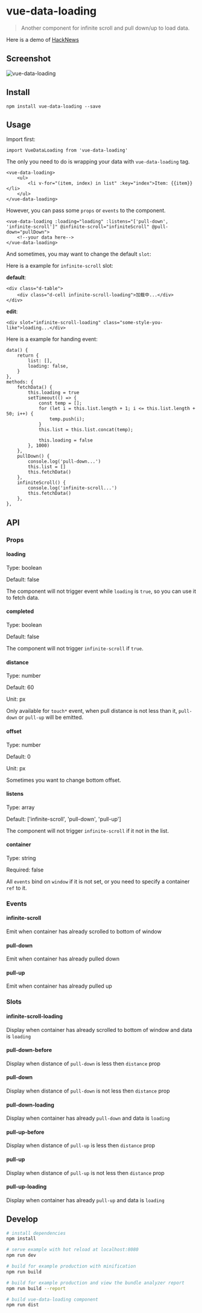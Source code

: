 # vue-data-loading

> Another component for infinite scroll and pull down/up to load data.

Here is a demo of [HackNews](http://hacknews.xyz)

## Screenshot

![vue-data-loading](https://github.com/bedlate/vue-data-loading/raw/master/screenshot.gif)


## Install

    npm install vue-data-loading --save

## Usage

Import first:

    import VueDataLoading from 'vue-data-loading'

The only you need to do is wrapping your data with `vue-data-loading` tag.

    <vue-data-loading>
        <ul>
            <li v-for="(item, index) in list" :key="index">Item: {{item}}</li>
        </ul>
    </vue-data-loading>

However, you can pass some `props` or `events` to the component.

    <vue-data-loading :loading="loading" :listens="['pull-down', 'infinite-scroll']" @infinite-scroll="infiniteScroll" @pull-down="pullDown">
        <!--your data here-->
    </vue-data-loading>

And sometimes, you may want to change the default `slot`:

Here is a example for `infinite-scroll` slot:

**default**:

    <div class="d-table">
        <div class="d-cell infinite-scroll-loading">加载中...</div>
    </div>

**edit**:

    <div slot="infinite-scroll-loading" class="some-style-you-like">loading...</div>


Here is a example for handing event:

    data() {
        return {
            list: [],
            loading: false,
        }
    },
    methods: {
        fetchData() {
            this.loading = true
            setTimeout(() => {
                const temp = [];
                for (let i = this.list.length + 1; i <= this.list.length + 50; i++) {
                    temp.push(i);
                }
                this.list = this.list.concat(temp);

                this.loading = false
            }, 1000)
        },
        pullDown() {
            console.log('pull-down...')
            this.list = []
            this.fetchData()
        },
        infiniteScroll() {
            console.log('infinite-scroll...')
            this.fetchData()
        },
    },

## API

### Props

#### loading

Type: boolean

Default: false

The component will not trigger event while `loading` is `true`, so you can use it to fetch data.

#### completed

Type: boolean

Default: false

The component will not trigger `infinite-scroll` if `true`.

#### distance

Type: number

Default: 60

Unit: px

Only available for `touch*` event, when pull distance is not less than it, `pull-down` or `pull-up` will be emitted.

#### offset

Type: number

Default: 0

Unit: px

Sometimes you want to change bottom offset.

#### listens

Type: array

Default: ['infinite-scroll', 'pull-down', 'pull-up']

The component will not trigger `infinite-scroll` if it not in the list.

#### container

Type: string

Required: false

All `events` bind on `window` if it is not set, or you need to specify a container `ref` to it.


### Events

#### infinite-scroll

Emit when container has already scrolled to bottom of window

#### pull-down

Emit when container has already pulled down

#### pull-up

Emit when container has already pulled up


### Slots

#### infinite-scroll-loading

Display when container has already scrolled to bottom of window and data is `loading`

#### pull-down-before

Display when distance of `pull-down` is less then `distance` prop

#### pull-down

Display when distance of `pull-down` is not less then `distance` prop

#### pull-down-loading

Display when container has already `pull-down` and data is `loading`

#### pull-up-before

Display when distance of `pull-up` is less then `distance` prop

#### pull-up

Display when distance of `pull-up` is not less then `distance` prop

#### pull-up-loading

Display when container has already `pull-up` and data is `loading`


## Develop

``` bash
# install dependencies
npm install

# serve example with hot reload at localhost:8080
npm run dev

# build for example production with minification
npm run build

# build for example production and view the bundle analyzer report
npm run build --report

# build vue-data-loading component
npm run dist
```

